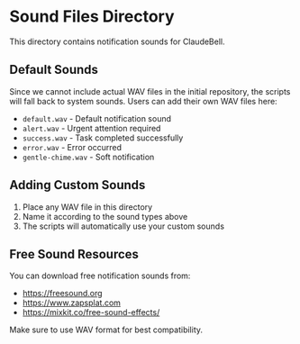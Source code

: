 # Sound Files Directory

This directory contains notification sounds for ClaudeBell.

## Default Sounds

Since we cannot include actual WAV files in the initial repository, the scripts will fall back to system sounds. Users can add their own WAV files here:

- `default.wav` - Default notification sound
- `alert.wav` - Urgent attention required
- `success.wav` - Task completed successfully  
- `error.wav` - Error occurred
- `gentle-chime.wav` - Soft notification

## Adding Custom Sounds

1. Place any WAV file in this directory
2. Name it according to the sound types above
3. The scripts will automatically use your custom sounds

## Free Sound Resources

You can download free notification sounds from:
- https://freesound.org
- https://www.zapsplat.com
- https://mixkit.co/free-sound-effects/

Make sure to use WAV format for best compatibility.